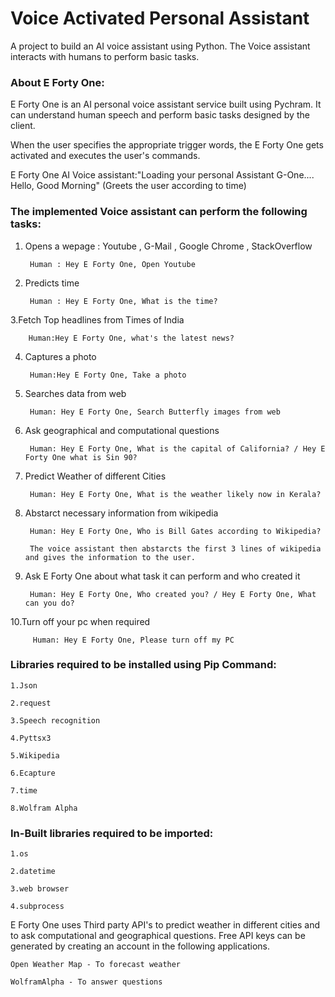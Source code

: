 # Voice Activated Personal Assistant

A project to build an AI voice assistant using Python. The Voice assistant interacts with humans to perform basic tasks.


### About E Forty One:

E Forty One is an AI personal voice assistant service built using Pychram. It can understand human speech and perform basic tasks designed by the client.

When the user specifies the appropriate trigger words, the E Forty One gets activated and executes the user's commands.

E Forty One AI Voice assistant:"Loading your personal Assistant G-One....
                          Hello, Good Morning" (Greets the user according to time)


### The implemented Voice assistant can perform the following tasks:


1. Opens a wepage : Youtube , G-Mail , Google Chrome , StackOverflow 
	
		Human : Hey E Forty One, Open Youtube
		
		
2. Predicts time 
	
	
		Human : Hey E Forty One, What is the time?
		
		
3.Fetch Top headlines from Times of India
	
         
		Human:Hey E Forty One, what's the latest news?
		
		
4. Captures a photo
	
  		
		Human:Hey E Forty One, Take a photo
		
		
5. Searches data from web
	
   		
		Human: Hey E Forty One, Search Butterfly images from web
		
		
6. Ask geographical and computational questions
	
  	 	
		Human: Hey E Forty One, What is the capital of California? / Hey E Forty One what is Sin 90?
		
		
7. Predict Weather of different Cities
   		
	
		Human: Hey E Forty One, What is the weather likely now in Kerala?
		
	
8. Abstarct necessary information from wikipedia
	
   		
		Human: Hey E Forty One, Who is Bill Gates according to Wikipedia?
		
		The voice assistant then abstarcts the first 3 lines of wikipedia and gives the information to the user.
	
	
9. Ask E Forty One about what task it can perform and who created it
	
	  	Human: Hey E Forty One, Who created you? / Hey E Forty One, What can you do?
		
		
10.Turn off your pc when required
   		
   		 Human: Hey E Forty One, Please turn off my PC

### Libraries required to be installed using Pip Command:
	
	1.Json
	
	2.request
	
	3.Speech recognition
	
 	4.Pyttsx3
	
	5.Wikipedia
	
	6.Ecapture
	
	7.time
	
	8.Wolfram Alpha


### In-Built libraries required to be imported:

	1.os
	
	2.datetime
	
	3.web browser
	
	4.subprocess



E Forty One uses Third party API's to predict weather in different cities and to ask computational and geographical questions. 
Free API keys can be generated by creating an account in the following applications.  
	
	Open Weather Map - To forecast weather
	
	WolframAlpha - To answer questions
